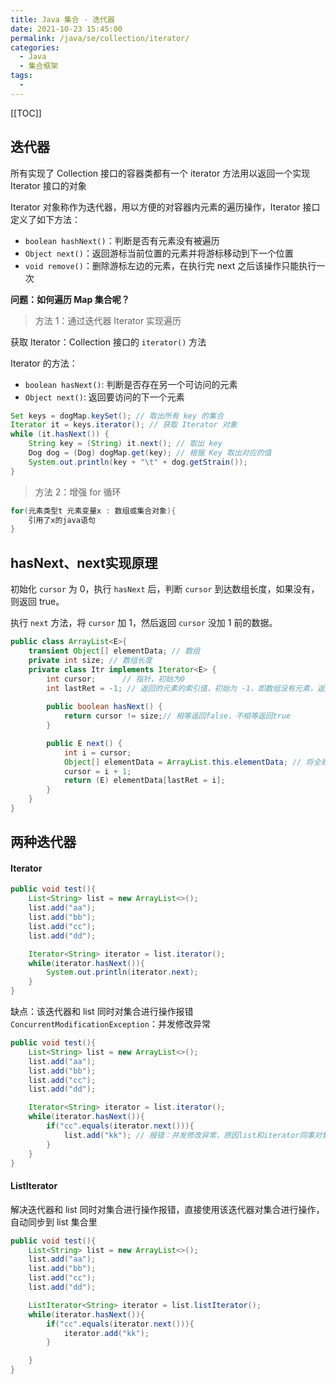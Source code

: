 ```yaml
---
title: Java 集合 - 迭代器
date: 2021-10-23 15:45:00
permalink: /java/se/collection/iterator/
categories: 
  - Java
  - 集合框架
tags: 
  - 
---
```


[[TOC]]

## 迭代器

所有实现了 Collection 接口的容器类都有一个 iterator 方法用以返回一个实现 Iterator 接口的对象

Iterator 对象称作为迭代器，用以方便的对容器内元素的遍历操作，Iterator 接口定义了如下方法：

- `boolean hashNext()`：判断是否有元素没有被遍历
- `Object next()`：返回游标当前位置的元素并将游标移动到下一个位置
- `void remove()`：删除游标左边的元素，在执行完 next 之后该操作只能执行一次



**问题：如何遍历 Map 集合呢？**

> 方法 1：通过迭代器 Iterator 实现遍历

获取 Iterator：Collection 接口的 `iterator()` 方法

Iterator 的方法：

- `boolean hasNext()`: 判断是否存在另一个可访问的元素
- `Object next()`: 返回要访问的下一个元素

```java
Set keys = dogMap.keySet(); // 取出所有 key 的集合
Iterator it = keys.iterator(); // 获取 Iterator 对象
while (it.hasNext()) {
    String key = (String) it.next(); // 取出 key
    Dog dog = (Dog) dogMap.get(key); // 根据 Key 取出对应的值
    System.out.println(key + "\t" + dog.getStrain());
}
```

> 方法 2：增强 for 循环
>

```java
for(元素类型t 元素变量x : 数组或集合对象){
	引用了x的java语句
}
```

## hasNext、next实现原理

初始化 `cursor` 为 0，执行 `hasNext` 后，判断 `cursor` 到达数组长度，如果没有，则返回 true。

执行 `next` 方法，将 `cursor` 加 1，然后返回 `cursor` 没加 1 前的数据。

```java
public class ArrayList<E>{
    transient Object[] elementData; // 数组
    private int size; // 数组长度
    private class Itr implements Iterator<E> {
        int cursor;      // 指针，初始为0
        int lastRet = -1; // 返回的元素的索引值，初始为 -1，即数组没有元素，返回 -1
        
        public boolean hasNext() { 
            return cursor != size;// 相等返回false，不相等返回true
        }

        public E next() {
            int i = cursor; 
            Object[] elementData = ArrayList.this.elementData; // 将全局变量复制一份给局部遍历，防止污染全局变量
            cursor = i + 1;
            return (E) elementData[lastRet = i];
        }
    }
}
```

## 两种迭代器

#### Iterator

```java
public void test(){
    List<String> list = new ArrayList<>();
    list.add("aa");
    list.add("bb");
    list.add("cc");
    list.add("dd");

    Iterator<String> iterator = list.iterator();
    while(iterator.hasNext()){
        System.out.println(iterator.next);
    }
}
```

缺点：该迭代器和 list 同时对集合进行操作报错 `ConcurrentModificationException`：并发修改异常

```java
public void test(){
    List<String> list = new ArrayList<>();
    list.add("aa");
    list.add("bb");
    list.add("cc");
    list.add("dd");

    Iterator<String> iterator = list.iterator();
    while(iterator.hasNext()){
        if("cc".equals(iterator.next())){
            list.add("kk"); // 报错：并发修改异常，原因list和iterator同事对集合进行操作，不可取
        }
    }
}
```

#### ListIterator

解决迭代器和 list 同时对集合进行操作报错，直接使用该迭代器对集合进行操作，自动同步到 list 集合里

```java
public void test(){
    List<String> list = new ArrayList<>();
    list.add("aa");
    list.add("bb");
    list.add("cc");
    list.add("dd");

    ListIterator<String> iterator = list.listIterator();
    while(iterator.hasNext()){
        if("cc".equals(iterator.next())){
            iterator.add("kk");
        }

    }
}
```

## 